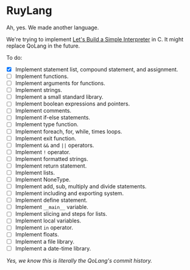 # RuyLang
Ah, yes. We made another language.

We're trying to implement [Let's Build a Simple Interpreter](https://ruslanspivak.com/lsbasi-part1/) in C. It might replace QoLang in the future.

To do:
- [x] Implement statement list, compound statement, and assignment.
- [ ] Implement functions.
- [ ] Implement arguments for functions.
- [ ] Implement strings.
- [ ] Implement a small standard library.
- [ ] Implement boolean expressions and pointers.
- [ ] Implement comments.
- [ ] Implement if-else statements.
- [ ] Implement type function.
- [ ] Implement foreach, for, while, times loops.
- [ ] Implement exit function.
- [ ] Implement `&&` and `||` operators.
- [ ] Implement `!` operator.
- [ ] Implement formatted strings.
- [ ] Implement return statement.
- [ ] Implement lists.
- [ ] Implement NoneType.
- [ ] Implement add, sub, multiply and divide statements.
- [ ] Implement including and exporting system.
- [ ] Implement define statement.
- [ ] Implement `__main__` variable.
- [ ] Implement slicing and steps for lists.
- [ ] Implement local variables.
- [ ] Implement `in` operator.
- [ ] Implement floats.
- [ ] Implement a file library.
- [ ] Implement a date-time library.

*Yes, we know this is literally the QoLang's commit history.*
